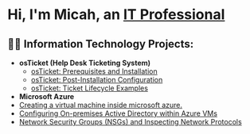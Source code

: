 <h1>Hi, I'm Micah, an <a href="https://linkedin.com/in/Micahman-boop">IT Professional</a></h1>

<h2>👨‍💻 Information Technology Projects:</h2>

- <b>osTicket (Help Desk Ticketing System)</b>
  - [osTicket: Prerequisites and Installation](https://github.com/Micahman-boop/osticket-prereqs)
  - [osTicket: Post-Installation Configuration]()
  - [osTicket: Ticket Lifecycle Examples]()
- <b>Microsoft Azure</b>
 - [Creating a virtual machine inside microsoft azure.]()
  - [Configuring On-premises Active Directory within Azure VMs]()
  - [Network Security Groups (NSGs) and Inspecting Network Protocols]()
 

<!--
**Micahman-boop/Micahman-boop** is a ✨ _special_ ✨ repository because its `README.md` (this file) appears on your GitHub profile.

Here are some ideas to get you started:

- 🔭 I’m currently working on ...
- 🌱 I’m currently learning ...
- 👯 I’m looking to collaborate on ...
- 🤔 I’m looking for help with ...
- 💬 Ask me about ...
- 📫 How to reach me: ...
- 😄 Pronouns: ...
- ⚡ Fun fact: ...
-->
